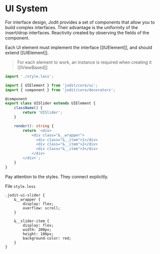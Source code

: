 # UI System

For interface design, Jodit provides a set of components that allow you to build complex interfaces.
Their advantage is the uniformity of the insert/drop interfaces. Reactivity created by observing the fields of the component.

Each UI element must implement the interface [[IUElement]], and should extend [[UIElement]].

> For each element to work, an instance is required when creating it [[IViewBased]]

```ts
import './style.less';

import { UIElement } from 'jodit/core/ui';
import { component } from 'jodit/core/decorators';

@component
export class UISlider extends UIElement {
	className() {
		return 'UISlider';
	}

	render(): string {
		return `<div>
			<div class="&__wrapper">
			  <div class="&__item">1</div>
			  <div class="&__item">2</div>
			  <div class="&__item">3</div>
			</div>
		</div>`;
	}
}
```

Pay attention to the styles. They connect explicitly.

File `style.less`

```less
.jodit-ui-slider {
	&__wrapper {
		display: flex;
		overflow: scroll;
	}

	&__slider-item {
		display: flex;
		width: 200px;
		height: 100px;
		background-color: red;
	}
}
```
